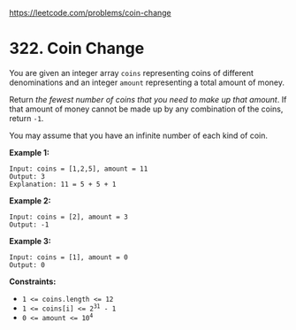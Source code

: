 https://leetcode.com/problems/coin-change
# 322. Coin Change
You are given an integer array <code>coins</code> representing coins of different denominations and an integer <code>amount</code> representing a total amount of money.

Return *the fewest number of coins that you need to make up that amount*. If that amount of money cannot be made up by any combination of the coins, return <code>-1</code>.

You may assume that you have an infinite number of each kind of coin.




**Example 1:**

```
Input: coins = [1,2,5], amount = 11
Output: 3
Explanation: 11 = 5 + 5 + 1

```
**Example 2:**

```
Input: coins = [2], amount = 3
Output: -1

```
**Example 3:**

```
Input: coins = [1], amount = 0
Output: 0

```



**Constraints:**

* <code>1 <= coins.length <= 12</code>
* <code>1 <= coins[i] <= 2<sup>31</sup> - 1</code>
* <code>0 <= amount <= 10<sup>4</sup></code>
